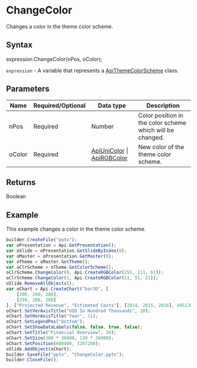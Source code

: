 # ChangeColor

Changes a color in the theme color scheme.

## Syntax

expression.ChangeColor(nPos, oColor);

`expression` - A variable that represents a [ApiThemeColorScheme](../ApiThemeColorScheme.md) class.

## Parameters

| **Name** | **Required/Optional** | **Data type** | **Description** |
| ------------- | ------------- | ------------- | ------------- |
| nPos | Required | Number | Color position in the color scheme which will be changed. |
| oColor | Required | [ApiUniColor](../../ApiUniColor/ApiUniColor.md) &#124; [ApiRGBColor](../../ApiRGBColor/ApiRGBColor.md) | New color of the theme color scheme. |

## Returns

Boolean

## Example

This example changes a color in the theme color scheme.

```javascript
builder.CreateFile("pptx");
var oPresentation = Api.GetPresentation();
var oSlide = oPresentation.GetSlideByIndex(0);
var oMaster = oPresentation.GetMaster(0);
var oTheme = oMaster.GetTheme();
var oClrScheme = oTheme.GetColorScheme();
oClrScheme.ChangeColor(0, Api.CreateRGBColor(255, 111, 61));
oClrScheme.ChangeColor(1, Api.CreateRGBColor(51, 51, 51));
oSlide.RemoveAllObjects();
var oChart = Api.CreateChart("bar3D", [
	[200, 240, 280],
	[250, 260, 280]
], ["Projected Revenue", "Estimated Costs"], [2014, 2015, 2016], 4051300, 2347595, 24);
oChart.SetVerAxisTitle("USD In Hundred Thousands", 10);
oChart.SetHorAxisTitle("Year", 11);
oChart.SetLegendPos("bottom");
oChart.SetShowDataLabels(false, false, true, false);
oChart.SetTitle("Financial Overview", 20);
oChart.SetSize(300 * 36000, 130 * 36000);
oChart.SetPosition(608400, 1267200);
oSlide.AddObject(oChart);
builder.SaveFile("pptx", "ChangeColor.pptx");
builder.CloseFile();
```